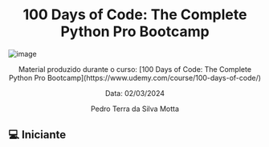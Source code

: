 <h1 align="center">100 Days of Code: The Complete Python Pro Bootcamp
</h1>

![image](https://github.com/terramotta/100-days-python-bootcamp/assets/53800269/3fdf2993-1c47-4c63-b8ce-20d8a1a77a11)

<p align="center">
Material produzido durante o curso: [100 Days of Code: The Complete Python Pro Bootcamp](https://www.udemy.com/course/100-days-of-code/)  
</p>

<p align="center">
Data: 02/03/2024  
</p>

<p align="center">
Pedro Terra da Silva Motta  
</p>



## 💻 Iniciante 
